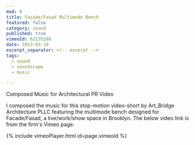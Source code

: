 ```yaml
---
mod: 8
title: Façade/Fasad Multimode Bench
featured: false
category: sound
published: true
vimeoId: 62135288
date: 2013-03-19
excerpt_separator: <!-- excerpt -->
tags:
  - sound
  - soundscape
  - music

---
```


Composed Music for Architectural PR Video
<!-- excerpt -->

I composed the music for this stop-motion video-short by Art_Bridge Architecture PLLC featuring the multimode bench designed for Facade/Fasad, a live/work/show space in Brooklyn. The below video link is from the firm's Vimeo page.

{% include vimeoPlayer.html id=page.vimeoId %}

